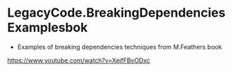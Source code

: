# LegacyCode.BreakingDependenciesExamplesbok
  * Examples of breaking dependencies techniques from M.Feathers book

https://www.youtube.com/watch?v=XejfFBvODxc
